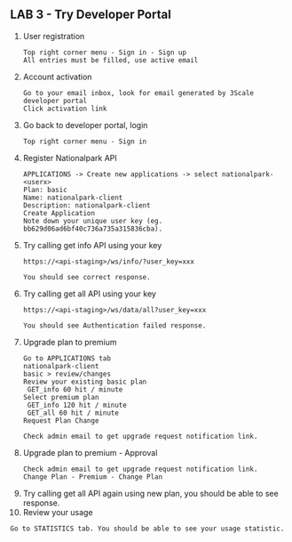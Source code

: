
## LAB 3 - Try Developer Portal

1. User registration
   ```
   Top right corner menu - Sign in - Sign up
   All entries must be filled, use active email
   ```
2. Account activation
   ```
   Go to your email inbox, look for email generated by 3Scale developer portal
   Click activation link
   ```
3. Go back to developer portal, login
   ```
   Top right corner menu - Sign in
   ```
4. Register Nationalpark API
   ```
   APPLICATIONS -> Create new applications -> select nationalpark-<userx>
   Plan: basic
   Name: nationalpark-client
   Description: nationalpark-client
   Create Application
   Note down your unique user key (eg. bb629d06ad6bf40c736a735a315836cba).
   ```
5. Try calling get info API using your key
   ```
   https://<api-staging>/ws/info/?user_key=xxx
   
   You should see correct response.
   ```
7. Try calling get all API using your key
   ```
   https://<api-staging>/ws/data/all?user_key=xxx

   You should see Authentication failed response.
   ```
8. Upgrade plan to premium
   ```
   Go to APPLICATIONS tab
   nationalpark-client
   basic > review/changes
   Review your existing basic plan
    GET_info 60 hit / minute
   Select premium plan
    GET_info 120 hit / minute
    GET_all 60 hit / minute
   Request Plan Change
   
   Check admin email to get upgrade request notification link.
   ```
9. Upgrade plan to premium - Approval
   ```
   Check admin email to get upgrade request notification link.
   Change Plan - Premium - Change Plan
   ```
9. Try calling get all API again using new plan, you should be able to see response.
10. Review your usage
   ```
   Go to STATISTICS tab. You should be able to see your usage statistic.
   ```

